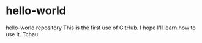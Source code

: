 # hello-world
hello-world repository
This is the first use of GitHub.
I hope I'll learn how to use it.
Tchau.
